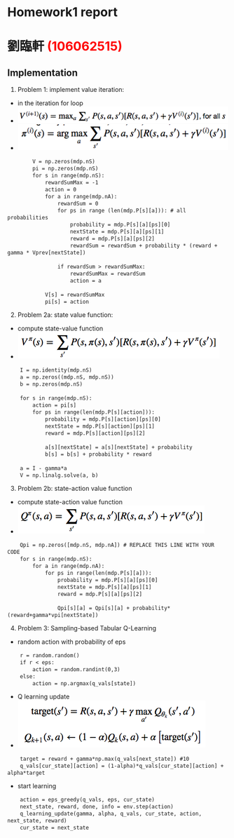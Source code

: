 # Homework1 report



# 劉臨軒 <span style="color:red">(106062515)</span>

## Implementation
1. Problem 1: implement value iteration:
  * in the iteration for loop
  * <img src="imgs/a.png"/>
  * <img src="imgs/b.png"/>

```
        V = np.zeros(mdp.nS)
        pi = np.zeros(mdp.nS)
        for s in range(mdp.nS):
            rewardSumMax = -1
            action = 0
            for a in range(mdp.nA):
                rewardSum = 0
                for ps in range (len(mdp.P[s][a])): # all probabilities
                    probability = mdp.P[s][a][ps][0]
                    nextState = mdp.P[s][a][ps][1]
                    reward = mdp.P[s][a][ps][2]
                    rewardSum = rewardSum + probability * (reward + gamma * Vprev[nextState])

                if rewardSum > rewardSumMax:
                    rewardSumMax = rewardSum
                    action = a
                    
            V[s] = rewardSumMax
            pi[s] = action
```
  
2. Problem 2a: state value function:
  * compute state-value function
  * <img src="imgs/c.png"/>
```
    I = np.identity(mdp.nS)
    a = np.zeros((mdp.nS, mdp.nS))
    b = np.zeros(mdp.nS)
    
    for s in range(mdp.nS):
        action = pi[s]
        for ps in range(len(mdp.P[s][action])):
            probability = mdp.P[s][action][ps][0]
            nextState = mdp.P[s][action][ps][1]
            reward = mdp.P[s][action][ps][2]
            
            a[s][nextState] = a[s][nextState] + probability
            b[s] = b[s] + probability * reward
            
    a = I - gamma*a
    V = np.linalg.solve(a, b)
```

3. Problem 2b: state-action value function
  * compute state-action value function
  * <img src="imgs/d.png"/>
```
    Qpi = np.zeros([mdp.nS, mdp.nA]) # REPLACE THIS LINE WITH YOUR CODE
    for s in range(mdp.nS):
        for a in range(mdp.nA):      
            for ps in range(len(mdp.P[s][a])):
                probability = mdp.P[s][a][ps][0]
                nextState = mdp.P[s][a][ps][1]
                reward = mdp.P[s][a][ps][2]

                Qpi[s][a] = Qpi[s][a] + probability*(reward+gamma*vpi[nextState])
```

4. Problem 3: Sampling-based Tabular Q-Learning
  * random action with probability of eps
```
    r = random.random()
    if r < eps:
        action = random.randint(0,3)
    else:
        action = np.argmax(q_vals[state])
```

  * Q learning update
  * <img src="imgs/e.png"/>
```
    target = reward + gamma*np.max(q_vals[next_state]) #10
    q_vals[cur_state][action] = (1-alpha)*q_vals[cur_state][action] + alpha*target
```
  * start learning
```
    action = eps_greedy(q_vals, eps, cur_state)
    next_state, reward, done, info = env.step(action)
    q_learning_update(gamma, alpha, q_vals, cur_state, action, next_state, reward)
    cur_state = next_state
```


